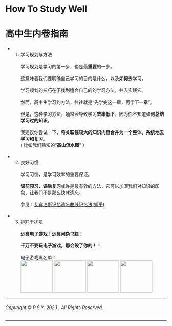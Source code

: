 # **How To Study Well**
# 高中生内卷指南<br>

- 1. 学习规划与方法<br><br>
学习规划是学习的第一步，也是最**重要**的一步。<br><br>
这意味着我们要明确自己学习的目的是什么，以及**如何**去学习。<br><br>
学习规划的技巧在于找到适合自己的的学习方法，并去实践它。<br><br>
然而，高中生学习的方法，往往就是“先学完这一章，再学下一章”。<br><br>
但是，这种学习方法，通常会导致学习**效率低下**，因为你不知道如何**总结学习过的知识**。<br><br>
我建议你尝试一下，**将关联性较大的知识内容合并为一个整体，系统地去学习和复习**。<br>( 比如我们熟知的“**高山流水图**” ）<br><br>

- 2. 良好习惯<br><br>
学习习惯，是学习效率的重要保证。<br><br>
**课前预习，课后复习**或许是最有效的方法，它可以加深我们对知识的印象，让我们不是那么快就遗忘。<br><br>
参见：[艾宾浩斯记忆遗忘曲线记忆法(知乎)](https://zhuanlan.zhihu.com/p/39857208)
<br><br>

- 3. 排除干扰项<br><br>
**远离电子游戏！远离闲杂书籍！**<br><br>
**千万不要玩电子游戏，那会毁了你的！！**<br><br>
电子游戏黑名单：<br>
<img src="https://github.com/peishiyue0217/HowToStudyWell/assets/122783943/449155d8-b238-42c4-b4c2-16ff28ee23c0" width =100  height = 100 /> </div>
<img src="https://github.com/peishiyue0217/HowToStudyWell/assets/122783943/43bec1c2-0b9c-428b-bd25-f11d8621be21" width =100  height = 100 /> </div>
<img src="https://github.com/peishiyue0217/HowToStudyWell/assets/122783943/1724ff85-e82e-4cae-a52c-9e655b087a54" width =100  height = 100 /> </div>
<img src="https://github.com/peishiyue0217/HowToStudyWell/assets/122783943/ac43117b-9916-4a8c-8f46-cca23f87ceda" width =100  height = 100 /> </div>

---
###### Copyright © P.S.Y. 2023 , All Rights Reserved.
---
